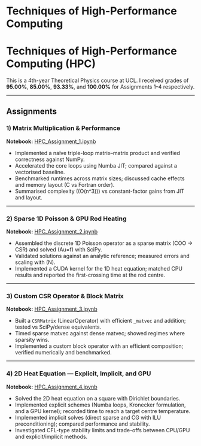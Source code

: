 # Techniques of High-Performance Computing 

# Techniques of High-Performance Computing (HPC)

This is a 4th-year Theoretical Physics course at UCL. I received grades of **95.00%**, **85.00%**, **93.33%**, and **100.00%** for Assignments 1–4 respectively.

---

## Assignments

### 1) Matrix Multiplication & Performance
**Notebook:** [HPC_Assignment_1.ipynb](HPC_Assignment_1.ipynb)  
- Implemented a naïve triple-loop matrix–matrix product and verified correctness against NumPy.
- Accelerated the core loops using Numba JIT; compared against a vectorised baseline.
- Benchmarked runtimes across matrix sizes; discussed cache effects and memory layout (C vs Fortran order).
- Summarised complexity (\(O(n^3)\)) vs constant-factor gains from JIT and layout.

---

### 2) Sparse 1D Poisson & GPU Rod Heating
**Notebook:** [HPC_Assignment_2.ipynb](HPC_Assignment_2.ipynb)  
- Assembled the discrete 1D Poisson operator as a sparse matrix (COO → CSR) and solved \(Au=f\) with SciPy.
- Validated solutions against an analytic reference; measured errors and scaling with \(N\).
- Implemented a CUDA kernel for the 1D heat equation; matched CPU results and reported the first-crossing time at the rod centre.

---

### 3) Custom CSR Operator & Block Matrix
**Notebook:** [HPC_Assignment_3.ipynb](HPC_Assignment_3.ipynb)  
- Built a `CSRMatrix` (LinearOperator) with efficient `_matvec` and addition; tested vs SciPy/dense equivalents.
- Timed sparse matvec against dense matvec; showed regimes where sparsity wins.
- Implemented a custom block operator with an efficient composition; verified numerically and benchmarked.

---

### 4) 2D Heat Equation — Explicit, Implicit, and GPU
**Notebook:** [HPC_Assignment_4.ipynb](HPC_Assignment_4.ipynb)  
- Solved the 2D heat equation on a square with Dirichlet boundaries.
- Implemented explicit schemes (Numba loops, Kronecker formulation, and a GPU kernel); recorded time to reach a target centre temperature.
- Implemented implicit solves (direct sparse and CG with ILU preconditioning); compared performance and stability.
- Investigated CFL-type stability limits and trade-offs between CPU/GPU and explicit/implicit methods.
